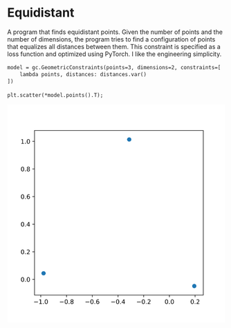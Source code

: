 
# Equidistant

A program that finds equidistant points. Given the number of points and the number of dimensions, the program tries to find a configuration of points that equalizes all distances between them. This constraint is specified as a loss function and optimized using PyTorch. I like the engineering simplicity.

    model = gc.GeometricConstraints(points=3, dimensions=2, constraints=[
        lambda points, distances: distances.var()
    ])

    plt.scatter(*model.points().T);

![](images/3p2d_001.svg)